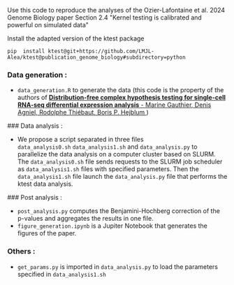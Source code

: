 Use this code to reproduce the analyses of the Ozier-Lafontaine et al. 2024 Genome Biology paper 
Section 2.4 "Kernel testing is calibrated and powerful on simulated data"

Install the adapted version of the ktest package 
```
pip  install ktest@git+https://github.com/LMJL-Alea/ktest@publication_genome_biology#subdirectory=python
```

### Data generation : 
- `data_generation.R` to generate the data (this code is the property of the authors of [**Distribution-free complex hypothesis testing for single-cell RNA-seq differential expression analysis** - 
Marine Gauthier, Denis Agniel, Rodolphe Thiébaut, Boris P. Hejblum
 ](https://doi.org/10.1101/2021.05.21.445165))

### Data analysis : 
- We propose a script separated in three files `data_analysis0.sh` `data_analysis1.sh` and `data_analysis.py` to parallelize the data analysis on a computer cluster based on SLURM. The `data_analysis0.sh` file sends requests to the SLURM job scheduler as `data_analysis1.sh` files with specified parameters. Then the `data_analysis1.sh` file launch the `data_analysis.py` file that performs the ktest data analysis. 

### Post analysis : 
- `post_analysis.py` computes the Benjamini-Hochberg correction of the p-values and aggregates the results in one file. 
- `figure_generation.ipynb` is a Jupiter Notebook that generates the figures of the paper. 

### Others : 
- `get_params.py` is imported in `data_analysis.py` to load the parameters specified in `data_analysis1.sh` 